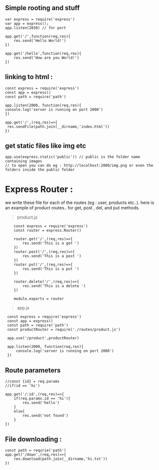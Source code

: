 ## Simple rooting and stuff
    var express = require('express')
    var app = express();
    app.listen(2030) // for port 

    app.get('/',function(req,res){
        res.send('Hello World!')
    })
    
    app.get('/hello',function(req,res){
        res.send('How are you World!')
    })
## linking to html : 
    const express = require('express')
    const app = express()
    const path = require('path')

    app.listen(2000, function(req,res){
    console.log('server is running on port 2000')
    })

    app.get('/',(req,res)=>{
     res.sendFile(path.join(__dirname,'index.html'))
    })
## get static files like img etc

    app.use(express.static('public')) // public is the folder name containing images
    // to open you can do eg : http://localhost:2000/img.png or even the folders inside the public folder 

# Express Router : 
we write these file for each of the routes (eg : user, products etc..).  here is an example of product routes.. for get, post , del, and put methods.

> product.js 
```
    const express = require('express')
    const router = express.Router()
    
    router.get('/',(req,res)=>{
        res.send('This is a get ')
    })
    router.post('/',(req,res)=>{
        res.send('This is a post ')
    })
    router.put('/',(req,res)=>{
        res.send('This is a put ')
    })
    
    router.delete('/',(req,res)=>{
        res.send('This is a delete ')
    })
    
    module.exports = router 
```
> app.js
   ```
    const express = require('express')
    const app = express()
    const path = require('path')
    const productRouter = require('./routes/product.js')
    
    app.use('/product',productRouter)
    
    app.listen(2000, function(req,res){
        console.log('server is running on port 2000')
    })
```
## Route parameters 

    //const {id} = req.params
    //if(id == 'hi')   

    app.get('/:id',(req,res)=>{
        if(req.params.id == 'hi'){
            res.send('hello')
        }
        else{
            res.send('not found')
        }
    })
## File downloading : 

    const path = requrie('path')
    app.get('/down',(req,res)=>{
        res.download(path.join(__dirname,'hi.txt'))
    })
